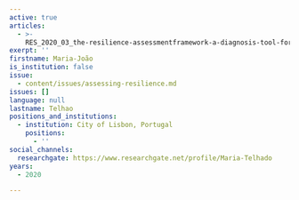 ```yaml
---
active: true
articles:
  - >-
    RES_2020_03_the-resilience-assessmentframework-a-diagnosis-tool-for-cities-and-strategic-sectors
exerpt: ''
firstname: Maria-João
is_institution: false
issue:
  - content/issues/assessing-resilience.md
issues: []
language: null
lastname: Telhao
positions_and_institutions:
  - institution: City of Lisbon, Portugal
    positions:
      - ''
social_channels:
  researchgate: https://www.researchgate.net/profile/Maria-Telhado
years:
  - 2020

---
```

